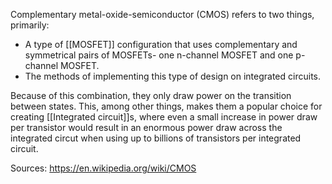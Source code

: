 Complementary metal-oxide-semiconductor (CMOS) refers to two things, primarily:
- A type of [[MOSFET]] configuration that uses complementary and symmetrical pairs of MOSFETs- one n-channel MOSFET and one p-channel MOSFET.
- The methods of implementing this type of design on integrated circuits.

Because of this combination, they only draw power on the transition between states. This, among other things, makes them a popular choice for creating [[Integrated circuit]]s, where even a small increase in power draw per transistor would result in an enormous power draw across the integrated circut when using up to billions of transistors per integrated circuit.

Sources:
https://en.wikipedia.org/wiki/CMOS